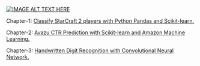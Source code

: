 [![IMAGE ALT TEXT HERE](http://i.imgur.com/ImHqSlT.png)](https://xkcd.com/688)


Chapter-1: [Classify StarCraft 2 players with Python Pandas and Scikit-learn.](http://lenguyenthedat.com/minimal-data-science-1-starcraft/)

Chapter-2: [Avazu CTR Prediction with Scikit-learn and Amazon Machine Learning.](http://lenguyenthedat.com/minimal-data-science-2-avazu/)

Chapter-3: [Handwritten Digit Recognition with Convolutional Neural Network.](http://lenguyenthedat.com/minimal-data-science-3-mnist-neuralnet/)
